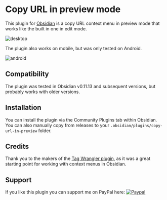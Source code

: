 # Copy URL in preview mode

This plugin for [Obsidian](https://obsidian.md/) is a copy URL context menu in preview mode that works like the built in one in edit mode.

![desktop](https://user-images.githubusercontent.com/5298006/125515738-8fb2143d-6502-46d3-a1b8-57b025211c2f.gif)

The plugin also works on mobile, but was only tested on Android.

![android](https://user-images.githubusercontent.com/5298006/125515758-bdf77074-a58c-4a6d-affa-88d031991ab2.gif)

## Compatibility

The plugin was tested in Obsidian v0.11.13 and subsequent versions, but probably works with older versions.

## Installation

You can install the plugin via the Community Plugins tab within Obsidian.
You can also manually copy from releases to your `.obsidian/plugins/copy-url-in-preview` folder.

## Credits

Thank you to the makers of the [Tag Wrangler plugin](https://github.com/pjeby/tag-wrangler), as it was a great starting point for working with context menus in Obsidian.

## Support

If you like this plugin you can support me on PayPal here: [![Paypal](https://img.shields.io/badge/paypal-nomarcub-yellow?style=social&logo=paypal)](https://paypal.me/nomarcub)
